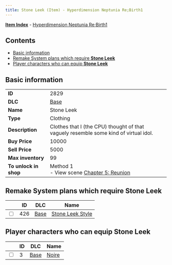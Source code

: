 ```yaml
---
title: Stone Leek (Item) - Hyperdimension Neptunia Re;Birth1
---
```


[**Item Index**](/neptunia/rb1/item/index.html) - [Hyperdimension Neptunia Re;Birth1](/neptunia/rb1)

## Contents

- [Basic information](#basic-information)
- [Remake System plans which require **Stone Leek**](#remake-system-plans-which-require-stone-leek)
- [Player characters who can equip **Stone Leek**](#player-characters-who-can-equip-stone-leek)

## Basic information

|   |   |
| -- | -- |
| **ID** | 2829 |
| **DLC** | [Base](/neptunia/rb1/dlc/1-base.html) |
| **Name** | Stone Leek |
| **Type** | Clothing |
| **Description** | Clothes that I (the CPU) thought of that vaguely resemble some kind of virtual idol. |
| **Buy Price** | 10000 |
| **Sell Price** | 5000 |
| **Max inventory** | 99 |
| **To unlock in shop** | Method 1<br />- View scene [Chapter 5: Reunion](/neptunia/rb1/scene/1-503-chapter-5-reunion.html) |


## Remake System plans which require **Stone Leek**

|    | ID | DLC | Name |
| -- | -- | --- | ---- |
| <input type="checkbox" id="rb1-quest-1-426" class="trackbox" /> | 426 | [Base](/neptunia/rb1/dlc/1-base.html) | [Stone Leek Style](/neptunia/rb1/quest/1-426-stone-leek-style.html) |


## Player characters who can equip **Stone Leek**

|    | ID | DLC | Name |
| -- | -- | --- | ---- |
| <input type="checkbox" id="rb1-player-1-3" class="trackbox" /> | 3 | [Base](/neptunia/rb1/dlc/1-base.html) | [Noire](/neptunia/rb1/player/1-3-noire.html) |
